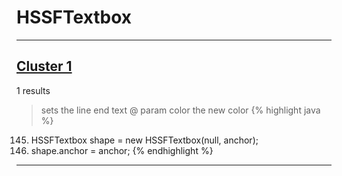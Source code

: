 # HSSFTextbox

***

## [Cluster 1](./1)
1 results
> sets the line end text @ param color the new color 
{% highlight java %}
145. HSSFTextbox shape = new HSSFTextbox(null, anchor);
146. shape.anchor = anchor;
{% endhighlight %}

***

